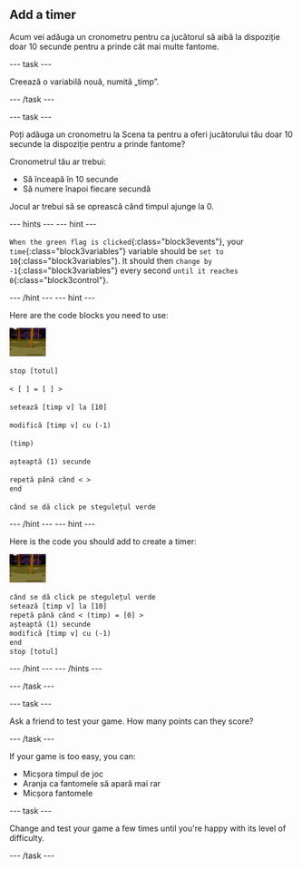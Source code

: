 ## Add a timer

Acum vei adăuga un cronometru pentru ca jucătorul să aibă la dispoziție doar 10 secunde pentru a prinde cât mai multe fantome.

\--- task \---

Creează o variabilă nouă, numită „timp”.

\--- /task \---

\--- task \---

Poți adăuga un cronometru la Scena ta pentru a oferi jucătorului tău doar 10 secunde la dispoziție pentru a prinde fantome?

Cronometrul tău ar trebui:

+ Să înceapă în 10 secunde
+ Să numere înapoi fiecare secundă

Jocul ar trebui să se oprească când timpul ajunge la 0.

\--- hints \--- \--- hint \---

`When the green flag is clicked`{:class="block3events"}, your `time`{:class="block3variables"} variable should be `set to 10`{:class="block3variables"}. It should then `change by -1`{:class="block3variables"} every second `until it reaches 0`{:class="block3control"}.

\--- /hint \--- \--- hint \---

Here are the code blocks you need to use:

![ghost-sprite](images/ghost-backdrop.png)

```blocks3
stop [totul]

< [ ] = [ ] >

setează [timp v] la [10]

modifică [timp v] cu (-1)

(timp)

așteaptă (1) secunde

repetă până când < >
end

când se dă click pe stegulețul verde

```

\--- /hint \--- \--- hint \---

Here is the code you should add to create a timer:

![backdrop icon](images/ghost-backdrop.png)

```blocks3
când se dă click pe stegulețul verde
setează [timp v] la [10]
repetă până când < (timp) = [0] >
așteaptă (1) secunde
modifică [timp v] cu (-1)
end
stop [totul]
```

\--- /hint \--- \--- /hints \---

\--- /task \---

\--- task \---

Ask a friend to test your game. How many points can they score?

\--- /task \---

If your game is too easy, you can:

+ Micșora timpul de joc
+ Aranja ca fantomele să apară mai rar
+ Micșora fantomele

\--- task \---

Change and test your game a few times until you're happy with its level of difficulty.

\--- /task \---